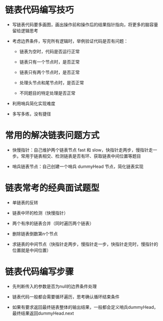 # 链表代码编写技巧

- 写链表代码要多画图，画出操作前和操作后的结果指针指向，将更多的脑容量留给逻辑思考

- 考虑边界条件，写完所有逻辑时，举例验证代码是否有问题：

    - 链表为空时，代码是否运行正常
    
    - 链表只有一个节点时，是否正常

    - 链表只有两个节点时，是否正常

    - 处理头节点和尾节点时，是否正常

    - 不同题目的特定处理是否正常

- 利用哨兵简化实现难度

- 多写多练，没有捷径

# 常用的解决链表问题方式

- 快慢指针：自己维护两个链表节点 fast 和 slow，快指针走两步，慢指针走一步。常用于链表相交、检测链表是否有环、获取链表中间位置等题目

- 哨兵链表节点：自己创建一个哨兵 dummyHead 节点，简化链表实现

# 链表常考的经典面试题型

- 单链表的反转

- 链表中环的检测（快慢指针）

- 两个有序的链表合并（同时遍历两个链表）

- 删除链表倒数第n个节点

- 求链表的中间节点（快指针走两步，慢指针走一步，快指针走完时，慢指针的位置就是中间位置）

# 链表代码编写步骤

- 先判断传入的参数是否为null的边界条件处理

- 链表代码一般都会需要循环遍历，思考确认循环结束条件

- 如果有要求返回最终链表整体的输出结果，一般都会定义哨兵dummyHead，最终结果返回dummyHead.next
